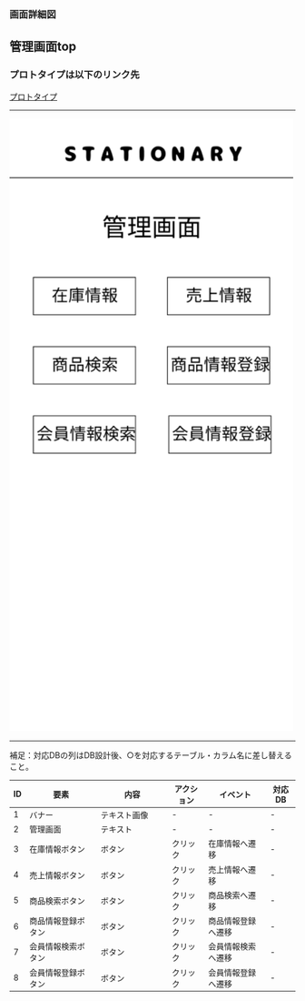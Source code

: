 ### 画面詳細図
## 管理画面top
### プロトタイプは以下のリンク先
[プロトタイプ](https://www.figma.com/file/YN8g4ahM3raStzCZMDXhNA/stationary?node-id=1%3A)
*****
<img src="img/管理画面top.png" width="500">

*****
補足：対応DBの列はDB設計後、○を対応するテーブル・カラム名に差し替えること。

| ID | 要素 | 内容 | アクション | イベント | 対応DB |
|----|------|-----|------------|---------|-------|
|1   |バナー|テキスト画像|-      |-        |-      |
|2   |管理画面　　　　　|テキスト　　　　　|-          |-              |-|
|3   |在庫情報ボタン　　|ボタン   |クリック|在庫情報へ遷移          　　|-|
|4   |売上情報ボタン　　|ボタン   |クリック|売上情報へ遷移          　　|-|
|5   |商品検索ボタン　　|ボタン   |クリック|商品検索へ遷移          　　|-|
|6   |商品情報登録ボタン|ボタン   |クリック|商品情報登録へ遷移          |-|
|7   |会員情報検索ボタン|ボタン   |クリック|会員情報検索へ遷移          |-|
|8   |会員情報登録ボタン|ボタン   |クリック|会員情報登録へ遷移          |-|


